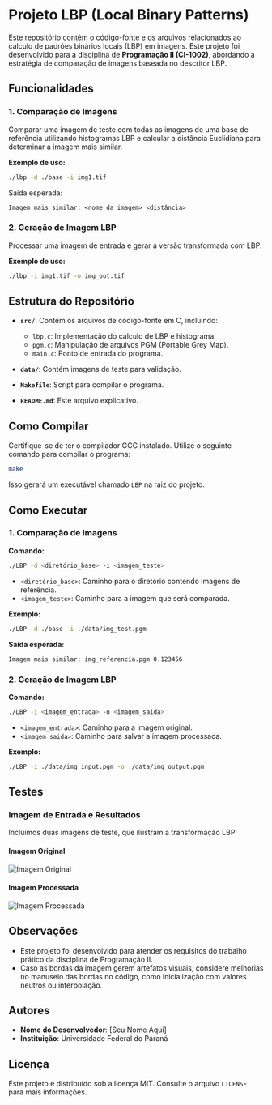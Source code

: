 # Projeto LBP (Local Binary Patterns)

Este repositório contém o código-fonte e os arquivos relacionados ao cálculo de padrões binários locais (LBP) em imagens. Este projeto foi desenvolvido para a disciplina de **Programação II (CI-1002)**, abordando a estratégia de comparação de imagens baseada no descritor LBP.

## Funcionalidades

### 1. Comparação de Imagens
Comparar uma imagem de teste com todas as imagens de uma base de referência utilizando histogramas LBP e calcular a distância Euclidiana para determinar a imagem mais similar.

**Exemplo de uso:**
```bash
./lbp -d ./base -i img1.tif
```
Saída esperada:
```
Imagem mais similar: <nome_da_imagem> <distância>
```

### 2. Geração de Imagem LBP
Processar uma imagem de entrada e gerar a versão transformada com LBP.

**Exemplo de uso:**
```bash
./lbp -i img1.tif -o img_out.tif
```


## Estrutura do Repositório

- **`src/`**: Contém os arquivos de código-fonte em C, incluindo:
  - `lbp.c`: Implementação do cálculo de LBP e histograma.
  - `pgm.c`: Manipulação de arquivos PGM (Portable Grey Map).
  - `main.c`: Ponto de entrada do programa.

- **`data/`**: Contém imagens de teste para validação.

- **`Makefile`**: Script para compilar o programa.

- **`README.md`**: Este arquivo explicativo.


## Como Compilar

Certifique-se de ter o compilador GCC instalado. Utilize o seguinte comando para compilar o programa:
```bash
make
```
Isso gerará um executável chamado `LBP` na raiz do projeto.

## Como Executar

### 1. Comparação de Imagens

**Comando:**
```bash
./LBP -d <diretório_base> -i <imagem_teste>
```

- `<diretório_base>`: Caminho para o diretório contendo imagens de referência.
- `<imagem_teste>`: Caminho para a imagem que será comparada.

**Exemplo:**
```bash
./LBP -d ./base -i ./data/img_test.pgm
```

**Saída esperada:**
```
Imagem mais similar: img_referencia.pgm 0.123456
```

### 2. Geração de Imagem LBP

**Comando:**
```bash
./LBP -i <imagem_entrada> -o <imagem_saida>
```

- `<imagem_entrada>`: Caminho para a imagem original.
- `<imagem_saida>`: Caminho para salvar a imagem processada.

**Exemplo:**
```bash
./LBP -i ./data/img_input.pgm -o ./data/img_output.pgm
```


## Testes

### Imagem de Entrada e Resultados
Incluímos duas imagens de teste, que ilustram a transformação LBP:

#### Imagem Original
![Imagem Original](./path/to/original_image.png)

#### Imagem Processada
![Imagem Processada](./path/to/processed_image.png)


## Observações

- Este projeto foi desenvolvido para atender os requisitos do trabalho prático da disciplina de Programação II.
- Caso as bordas da imagem gerem artefatos visuais, considere melhorias no manuseio das bordas no código, como inicialização com valores neutros ou interpolação.

## Autores
- **Nome do Desenvolvedor**: [Seu Nome Aqui]
- **Instituição**: Universidade Federal do Paraná

## Licença
Este projeto é distribuído sob a licença MIT. Consulte o arquivo `LICENSE` para mais informações.

